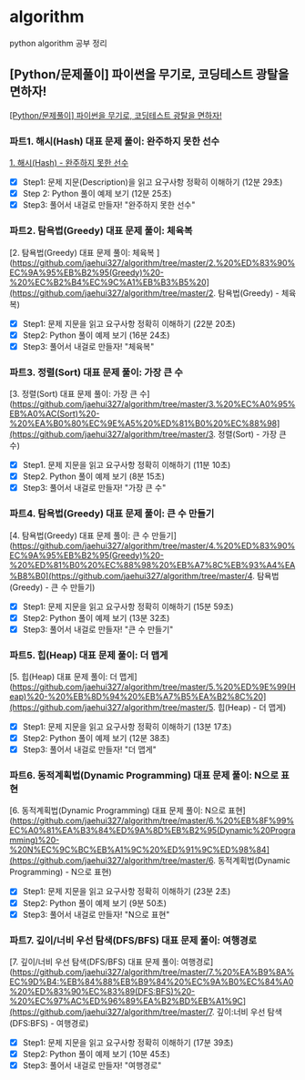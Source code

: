 # algorithm
python algorithm 공부 정리 
## [Python/문제풀이] 파이썬을 무기로, 코딩테스트 광탈을 면하자!
[[Python/문제풀이] 파이썬을 무기로, 코딩테스트 광탈을 면하자!](https://programmers.co.kr/learn/courses/9877#curriculum)

### 파트1. 해시(Hash) 대표 문제 풀이: 완주하지 못한 선수 
[1. 해시(Hash) - 완주하지 못한 선수](https://github.com/jaehui327/algorithm/tree/master/1.%20%ED%95%B4%EC%8B%9C(Hash)%20-%20%EC%99%84%EC%A3%BC%ED%95%98%EC%A7%80%20%EB%AA%BB%ED%95%9C%20%EC%84%A0%EC%88%98)

- [x] Step1: 문제 지문(Description)을 읽고 요구사항 정확히 이해하기 (12분 29초)
- [x] Step 2: Python 풀이 예제 보기 (12분 25초)
- [x] Step3: 풀어서 내걸로 만들자! "완주하지 못한 선수"

### 파트2. 탐욕법(Greedy) 대표 문제 풀이: 체육복 

[2. 탐욕법(Greedy) 대표 문제 풀이: 체육복 ](https://github.com/jaehui327/algorithm/tree/master/2.%20%ED%83%90%EC%9A%95%EB%B2%95(Greedy)%20-%20%EC%B2%B4%EC%9C%A1%EB%B3%B5%20](https://github.com/jaehui327/algorithm/tree/master/2. 탐욕법(Greedy) - 체육복)

- [x] Step1: 문제 지문을 읽고 요구사항 정확히 이해하기 (22분 20초)
- [x] Step2: Python 풀이 예제 보기 (16분 24초)
- [x] Step3: 풀어서 내걸로 만들자! "체육복"

### 파트3. 정렬(Sort) 대표 문제 풀이: 가장 큰 수 

[3. 정렬(Sort) 대표 문제 풀이: 가장 큰 수](https://github.com/jaehui327/algorithm/tree/master/3.%20%EC%A0%95%EB%A0%AC(Sort)%20-%20%EA%B0%80%EC%9E%A5%20%ED%81%B0%20%EC%88%98](https://github.com/jaehui327/algorithm/tree/master/3. 정렬(Sort) - 가장 큰 수)

- [x] Step1. 문제 지문을 읽고 요구사항 정확히 이해하기 (11분 10초)
- [x] Step2. Python 풀이 예제 보기 (8분 15초)
- [x] Step3: 풀어서 내걸로 만들자! "가장 큰 수"

### 파트4. 탐욕법(Greedy) 대표 문제 풀이: 큰 수 만들기 

[4. 탐욕법(Greedy) 대표 문제 풀이: 큰 수 만들기](https://github.com/jaehui327/algorithm/tree/master/4.%20%ED%83%90%EC%9A%95%EB%B2%95(Greedy)%20-%20%ED%81%B0%20%EC%88%98%20%EB%A7%8C%EB%93%A4%EA%B8%B0](https://github.com/jaehui327/algorithm/tree/master/4. 탐욕법(Greedy) - 큰 수 만들기)

- [x] Step1: 문제 지문을 읽고 요구사항 정확히 이해하기 (15분 59초)
- [x] Step2: Python 풀이 예제 보기 (13분 32초)
- [x] Step3: 풀어서 내걸로 만들자! "큰 수 만들기"

### 파트5. 힙(Heap) 대표 문제 풀이: 더 맵게 

[5. 힙(Heap) 대표 문제 풀이: 더 맵게](https://github.com/jaehui327/algorithm/tree/master/5.%20%ED%9E%99(Heap)%20-%20%EB%8D%94%20%EB%A7%B5%EA%B2%8C%20](https://github.com/jaehui327/algorithm/tree/master/5. 힙(Heap) - 더 맵게)

- [x] Step1: 문제 지문을 읽고 요구사항 정확히 이해하기 (13분 17초)
- [x] Step2: Python 풀이 예제 보기 (12분 38초)
- [x] Step3: 풀어서 내걸로 만들자! "더 맵게"

### 파트6. 동적계획법(Dynamic Programming) 대표 문제 풀이: N으로 표현 

[6. 동적계획법(Dynamic Programming) 대표 문제 풀이: N으로 표현](https://github.com/jaehui327/algorithm/tree/master/6.%20%EB%8F%99%EC%A0%81%EA%B3%84%ED%9A%8D%EB%B2%95(Dynamic%20Programming)%20-%20N%EC%9C%BC%EB%A1%9C%20%ED%91%9C%ED%98%84](https://github.com/jaehui327/algorithm/tree/master/6. 동적계획법(Dynamic Programming) - N으로 표현)

- [x] Step1: 문제 지문을 읽고 요구사항 정확히 이해하기 (23분 2초)
- [x] Step2: Python 풀이 예제 보기 (9분 50초)
- [x] Step3: 풀어서 내걸로 만들자! "N으로 표현"

### 파트7. 깊이/너비 우선 탐색(DFS/BFS) 대표 문제 풀이: 여행경로

[7. 깊이/너비 우선 탐색(DFS/BFS) 대표 문제 풀이: 여행경로](https://github.com/jaehui327/algorithm/tree/master/7.%20%EA%B9%8A%EC%9D%B4:%EB%84%88%EB%B9%84%20%EC%9A%B0%EC%84%A0%20%ED%83%90%EC%83%89(DFS:BFS)%20-%20%EC%97%AC%ED%96%89%EA%B2%BD%EB%A1%9C](https://github.com/jaehui327/algorithm/tree/master/7. 깊이:너비 우선 탐색(DFS:BFS) - 여행경로)

- [x] Step1: 문제 지문을 읽고 요구사항 정확히 이해하기 (17분 39초)
- [x] Step2: Python 풀이 예제 보기 (10분 45초)
- [x] Step3: 풀어서 내걸로 만들자! "여행경로"
